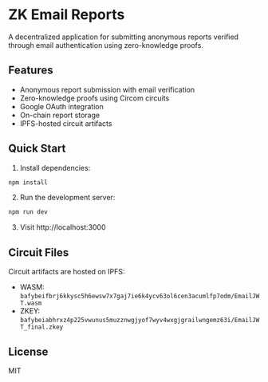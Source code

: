 # ZK Email Reports

A decentralized application for submitting anonymous reports verified through email authentication using zero-knowledge proofs.

## Features

- Anonymous report submission with email verification
- Zero-knowledge proofs using Circom circuits
- Google OAuth integration
- On-chain report storage
- IPFS-hosted circuit artifacts

## Quick Start

1. Install dependencies:
```bash
npm install
```

2. Run the development server:
```bash
npm run dev
```

3. Visit http://localhost:3000

## Circuit Files

Circuit artifacts are hosted on IPFS:
- WASM: `bafybeifbrj6kkysc5h6ewsw7x7gaj7ie6k4ycv63ol6cen3acumlfp7odm/EmailJWT.wasm`
- ZKEY: `bafybeiabhrxz4p225vwunus5muzznwgjyof7wyv4wxgjgrailwngemz63i/EmailJWT_final.zkey`


## License

MIT
